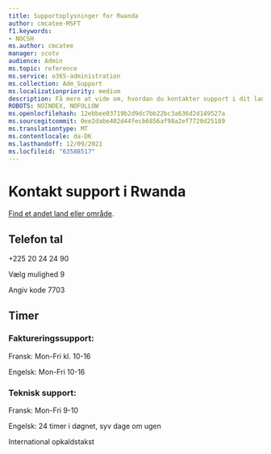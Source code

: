 ```yaml
---
title: Supportoplysninger for Rwanda
author: cmcatee-MSFT
f1.keywords:
- NOCSH
ms.author: cmcatee
manager: scotv
audience: Admin
ms.topic: reference
ms.service: o365-administration
ms.collection: Adm_Support
ms.localizationpriority: medium
description: Få mere at vide om, hvordan du kontakter support i dit land eller område.
ROBOTS: NOINDEX, NOFOLLOW
ms.openlocfilehash: 12ebbee03719b2d9dc7bb22bc3a636d2d149527a
ms.sourcegitcommit: 0ee2dabe402d44fecb6856af98a2ef7720d25189
ms.translationtype: MT
ms.contentlocale: da-DK
ms.lasthandoff: 12/09/2021
ms.locfileid: "63588517"
---
```

# <a name="contact-support-for-rwanda"></a>Kontakt support i Rwanda

[Find et andet land eller område](../get-help-support.md).

## <a name="phone-number"></a>Telefon tal
+225 20 24 24 90

Vælg mulighed 9

Angiv kode 7703

## <a name="hours"></a>Timer
### <a name="billing-support"></a>Faktureringssupport:

Fransk: Mon-Fri kl. 10-16

Engelsk: Mon-Fri 10-16

### <a name="technical-support"></a>Teknisk support:

Fransk: Mon-Fri 9-10

Engelsk: 24 timer i døgnet, syv dage om ugen

International opkaldstakst
